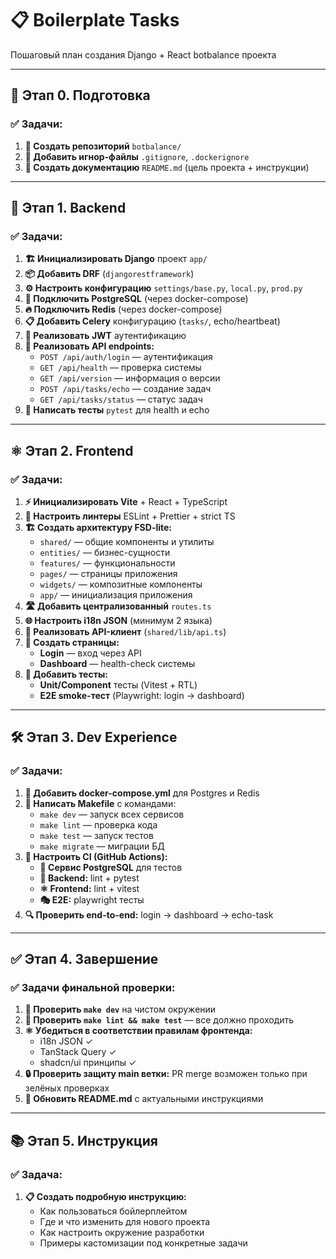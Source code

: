 # 📋 Boilerplate Tasks

Пошаговый план создания Django + React botbalance проекта

---

## 🚀 Этап 0. Подготовка

### ✅ Задачи:

1. **📁 Создать репозиторий** `botbalance/`
2. **🚫 Добавить игнор-файлы** `.gitignore`, `.dockerignore` 
3. **📖 Создать документацию** `README.md` (цель проекта + инструкции)

---

## 🔧 Этап 1. Backend

### ✅ Задачи:

1. **🏗️ Инициализировать Django** проект `app/`
2. **📦 Добавить DRF** (`djangorestframework`)
3. **⚙️ Настроить конфигурацию** `settings/base.py`, `local.py`, `prod.py`
4. **🐘 Подключить PostgreSQL** (через docker-compose)
5. **🔥 Подключить Redis** (через docker-compose)
6. **📋 Добавить Celery** конфигурацию (`tasks/`, echo/heartbeat)
7. **🔐 Реализовать JWT** аутентификацию
8. **🔗 Реализовать API endpoints:**
   - `POST /api/auth/login` — аутентификация
   - `GET /api/health` — проверка системы
   - `GET /api/version` — информация о версии
   - `POST /api/tasks/echo` — создание задач
   - `GET /api/tasks/status` — статус задач
9. **🧪 Написать тесты** `pytest` для health и echo

---

## ⚛️ Этап 2. Frontend

### ✅ Задачи:

1. **⚡ Инициализировать Vite** + React + TypeScript
2. **🧹 Настроить линтеры** ESLint + Prettier + strict TS
3. **🏗️ Создать архитектуру FSD-lite:**
   - `shared/` — общие компоненты и утилиты
   - `entities/` — бизнес-сущности  
   - `features/` — функциональности
   - `pages/` — страницы приложения
   - `widgets/` — композитные компоненты
   - `app/` — инициализация приложения
4. **🛣️ Добавить централизованный** `routes.ts`
5. **🌐 Настроить i18n JSON** (минимум 2 языка)
6. **🔗 Реализовать API-клиент** (`shared/lib/api.ts`)
7. **📄 Создать страницы:**
   - **Login** — вход через API
   - **Dashboard** — health-check системы
8. **🧪 Добавить тесты:**
   - **Unit/Component** тесты (Vitest + RTL)
   - **E2E smoke-тест** (Playwright: login → dashboard)

---

## 🛠️ Этап 3. Dev Experience

### ✅ Задачи:

1. **🐳 Добавить docker-compose.yml** для Postgres и Redis
2. **🔧 Написать Makefile** с командами:
   - `make dev` — запуск всех сервисов
   - `make lint` — проверка кода
   - `make test` — запуск тестов  
   - `make migrate` — миграции БД
3. **🔄 Настроить CI (GitHub Actions):**
   - **🐘 Сервис PostgreSQL** для тестов
   - **🔧 Backend:** lint + pytest
   - **⚛️ Frontend:** lint + vitest
   - **🎭 E2E:** playwright тесты
4. **🔍 Проверить end-to-end:** login → dashboard → echo-task

---

## ✅ Этап 4. Завершение

### ✅ Задачи финальной проверки:

1. **🧪 Проверить `make dev`** на чистом окружении
2. **🧹 Проверить `make lint && make test`** — все должно проходить
3. **⚛️ Убедиться в соответствии правилам фронтенда:**
   - i18n JSON ✓
   - TanStack Query ✓  
   - shadcn/ui принципы ✓
4. **🔒 Проверить защиту main ветки:** PR merge возможен только при зелёных проверках
5. **📖 Обновить README.md** с актуальными инструкциями

---

## 📚 Этап 5. Инструкция

### ✅ Задача:

1. **📋 Создать подробную инструкцию:**
   - Как пользоваться бойлерплейтом
   - Где и что изменить для нового проекта  
   - Как настроить окружение разработки
   - Примеры кастомизации под конкретные задачи